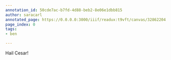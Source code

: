 ```yaml
---
annotation_id: 50cde7ac-b7fd-4d88-beb2-8e06e1dbb815
author: saracarl
annotated_page: https://0.0.0.0:3000/iiif/readux:t9vft/canvas/32862204.5243.emory.edu$0
page_index: 0
tags:
- ben

---
```

<p>Hail Cesar!</p>